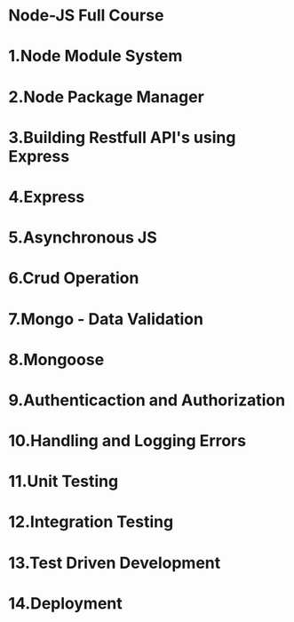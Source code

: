 <h1 text-align = "center">Node-JS Full Course <h1/>

# 1.Node Module System
# 2.Node Package Manager
# 3.Building Restfull API's using Express
# 4.Express
# 5.Asynchronous JS
# 6.Crud Operation
# 7.Mongo - Data Validation
# 8.Mongoose
# 9.Authenticaction and Authorization
# 10.Handling and Logging Errors
# 11.Unit Testing
# 12.Integration Testing
# 13.Test Driven Development
# 14.Deployment

